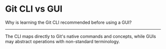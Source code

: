 # Git CLI vs GUI

Why is learning the Git CLI recommended before using a GUI?

---

The CLI maps directly to Git's native commands and concepts, while GUIs may abstract operations with non-standard terminology.
